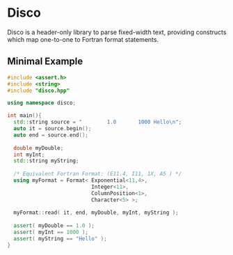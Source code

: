 Disco
==========
Disco is a header-only library to parse fixed-width text, providing constructs
which map one-to-one to Fortran format statements.

Minimal Example
-----------------

```c++
#include <assert.h>
#include <string>
#include "disco.hpp"

using namespace disco;

int main(){
  std::string source = "        1.0       1000 Hello\n";
  auto it = source.begin();
  auto end = source.end();
  
  double myDouble;
  int myInt;
  std::string myString;
  
  /* Equivalent Fortran Format: (E11.4, I11, 1X, A5 ) */
  using myFormat = Format< Exponential<11,4>, 
                           Integer<11>, 
                           ColumnPosition<1>, 
                           Character<5> >;
                           
  myFormat::read( it, end, myDouble, myInt, myString );
  
  assert( myDouble == 1.0 );
  assert( myInt == 1000 );
  assert( myString == "Hello" );
}
```
